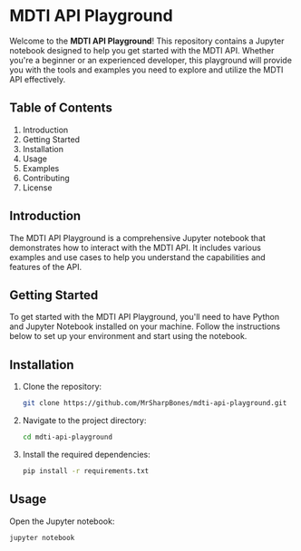 # MDTI API Playground

Welcome to the **MDTI API Playground**! This repository contains a Jupyter notebook designed to help you get started with the MDTI API. Whether you're a beginner or an experienced developer, this playground will provide you with the tools and examples you need to explore and utilize the MDTI API effectively.

## Table of Contents

1. Introduction
2. Getting Started
3. Installation
4. Usage
5. Examples
6. Contributing
7. License

## Introduction

The MDTI API Playground is a comprehensive Jupyter notebook that demonstrates how to interact with the MDTI API. It includes various examples and use cases to help you understand the capabilities and features of the API.

## Getting Started

To get started with the MDTI API Playground, you'll need to have Python and Jupyter Notebook installed on your machine. Follow the instructions below to set up your environment and start using the notebook.

## Installation

1. Clone the repository:
    ```bash
    git clone https://github.com/MrSharpBones/mdti-api-playground.git
    ```
2. Navigate to the project directory:
    ```bash
    cd mdti-api-playground
    ```
3. Install the required dependencies:
    ```bash
    pip install -r requirements.txt
    ```

## Usage

Open the Jupyter notebook:
```bash
jupyter notebook
